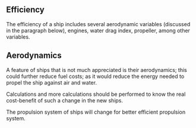## Efficiency

The efficiency of a ship includes several aerodynamic variables (discussed in the paragraph below), engines, water drag index, propeller, among other variables.

## Aerodynamics

A feature of ships that is not much appreciated is their aerodynamics; this could further reduce fuel costs; as it would reduce the energy needed to propel the ship against air and water.

Calculations and more calculations should be performed to know the real cost-benefit of such a change in the new ships.

The propulsion system of ships will change for better efficient propulsion system.
